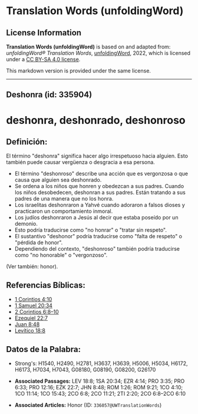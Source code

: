 # Translation Words (unfoldingWord)

## License Information

**Translation Words (unfoldingWord)** is based on and adapted from: _unfoldingWord® Translation Words_, [unfoldingWord](https://unfoldingword.org/utw), 2022, which is licensed under a [CC BY-SA 4.0 license](https://creativecommons.org/licenses/by-sa/4.0/legalcode.en).

This markdown version is provided under the same license.



--------------------------------

## Deshonra (id: 335904)

deshonra, deshonrado, deshonroso
================================

Definición:
-----------

El término "deshonra" significa hacer algo irrespetuoso hacia alguien. Esto también puede causar vergüenza o desgracia a esa persona.

* El término "deshonroso" describe una acción que es vergonzosa o que causa que alguien sea deshonrado.
* Se ordena a los niños que honren y obedezcan a sus padres. Cuando los niños desobedecen, deshonran a sus padres. Están tratando a sus padres de una manera que no los honra.
* Los israelitas deshonraron a Yahvé cuando adoraron a falsos dioses y practicaron un comportamiento inmoral.
* Los judíos deshonraron a Jesús al decir que estaba poseído por un demonio.
* Esto podría traducirse como "no honrar" o "tratar sin respeto".
* El sustantivo "deshonor" podría traducirse como "falta de respeto" o "pérdida de honor".
* Dependiendo del contexto, "deshonroso" también podría traducirse como "no honorable" o "vergonzoso".

(Ver también: honor).

Referencias Bíblicas:
---------------------

* [1 Corintios 4:10](https://ref.ly/1Cor4:10)
* [1 Samuel 20:34](https://ref.ly/1Sam20:34)
* [2 Corintios 6:8–10](https://ref.ly/2Cor6:8-2Cor6:10)
* [Ezequiel 22:7](https://ref.ly/Ezek22:7)
* [Juan 8:48](https://ref.ly/John8:48)
* [Levítico 18:8](https://ref.ly/Lev18:8)

Datos de la Palabra:
--------------------

* Strong's: H1540, H2490, H2781, H3637, H3639, H5006, H5034, H6172, H6173, H7034, H7043, G08180, G08190, G08200, G26170

* **Associated Passages:** LEV 18:8; 1SA 20:34; EZR 4:14; PRO 3:35; PRO 6:33; PRO 12:16; EZK 22:7; JHN 8:48; ROM 1:26; ROM 9:21; 1CO 4:10; 1CO 11:14; 1CO 15:43; 2CO 6:8; 2CO 11:21; 2TI 2:20; 2CO 6:8–2CO 6:10
* **Associated Articles:** Honor (ID: `336057@UWTranslationWords`)

